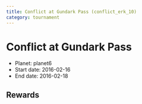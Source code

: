 ```yaml
---
title: Conflict at Gundark Pass (conflict_erk_10)
category: tournament
---
```

# Conflict at Gundark Pass

  * Planet: planet6
  * Start date: 2016-02-16
  * End date: 2016-02-18

## Rewards

